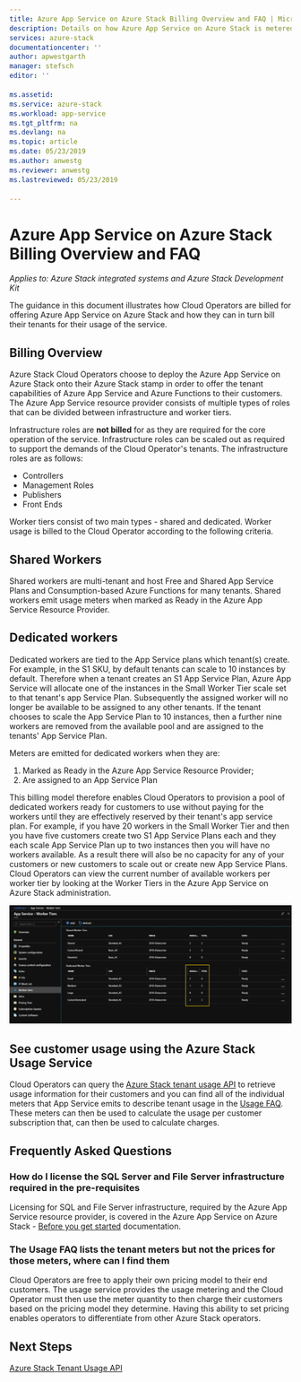 ```yaml
---
title: Azure App Service on Azure Stack Billing Overview and FAQ | Microsoft Docs
description: Details on how Azure App Service on Azure Stack is metered and charged for.
services: azure-stack
documentationcenter: ''
author: apwestgarth
manager: stefsch
editor: ''

ms.assetid:
ms.service: azure-stack
ms.workload: app-service
ms.tgt_pltfrm: na
ms.devlang: na
ms.topic: article
ms.date: 05/23/2019
ms.author: anwestg
ms.reviewer: anwestg
ms.lastreviewed: 05/23/2019

---
```


# Azure App Service on Azure Stack Billing Overview and FAQ

*Applies to: Azure Stack integrated systems and Azure Stack Development Kit*

The guidance in this document illustrates how Cloud Operators are billed for offering Azure App Service on Azure Stack and how they can in turn bill their tenants for their usage of the service.

## Billing Overview

Azure Stack Cloud Operators choose to deploy the Azure App Service on Azure Stack onto their Azure Stack stamp in order to offer the tenant capabilities of Azure App Service and Azure Functions to their customers.  The Azure App Service resource provider consists of multiple types of roles that can be divided between infrastructure and worker tiers.

Infrastructure roles are **not billed** for as they are required for the core operation of the service.  Infrastructure roles can be scaled out as required to support the demands of the Cloud Operator's tenants.  The infrastructure roles are as follows:

- Controllers
- Management Roles
- Publishers
- Front Ends

Worker tiers consist of two main types - shared and dedicated.  Worker usage is billed to the Cloud Operator according to the following criteria.

## Shared Workers

Shared workers are multi-tenant and host Free and Shared App Service Plans and Consumption-based Azure Functions for many tenants.  Shared workers emit usage meters when marked as Ready in the Azure App Service Resource Provider.

## Dedicated workers

Dedicated workers are tied to the App Service plans which tenant(s) create.  For example, in the S1 SKU, by default tenants can scale to 10 instances by default.  Therefore when a tenant creates an S1 App Service Plan, Azure App Service will allocate one of the instances in the Small Worker Tier scale set to that tenant's app Service Plan.  Subsequently the assigned worker will no longer be available to be assigned to any other tenants.  If the tenant chooses to scale the App Service Plan to 10 instances, then a further nine workers are removed from the available pool and are assigned to the tenants' App Service Plan.

Meters are emitted for dedicated workers when they are:

1. Marked as Ready in the Azure App Service Resource Provider;
1. Are assigned to an App Service Plan

This billing model therefore enables Cloud Operators to provision a pool of dedicated workers ready for customers to use without paying for the workers until they are effectively reserved by their tenant's app service plan.  For example, if you have 20 workers in the Small Worker Tier and then you have five customers create two S1 App Service Plans each and they each scale App Service Plan up to two instances then you will have no workers available. As a result there will also be no capacity for any of your customers or new customers to scale out or create new App Service Plans.  Cloud Operators can view the current number of available workers per worker tier by looking at the Worker Tiers in the Azure App Service on Azure Stack administration.

![App Service Worker Tiers][1]

## See customer usage using the Azure Stack Usage Service

Cloud Operators can query the [Azure Stack tenant usage API](azure-stack-tenant-resource-usage-api.md) to retrieve usage information for their customers and you can find all of the individual meters that App Service emits to describe tenant usage in the [Usage FAQ](azure-stack-usage-related-faq.md).  These meters can then be used to calculate the usage per customer subscription that, can then be used to calculate charges.

## Frequently Asked Questions

### How do I license the SQL Server and File Server infrastructure required in the pre-requisites

Licensing for SQL and File Server infrastructure, required by the Azure App Service resource provider, is covered in the Azure App Service on Azure Stack - [Before you get started](azure-stack-app-service-before-you-get-started.md#licensing-concerns-for-required-file-server-and-sql-server) documentation.

### The Usage FAQ lists the tenant meters but not the prices for those meters, where can I find them

Cloud Operators are free to apply their own pricing model to their end customers.  The usage service provides the usage metering and the Cloud Operator must then use the meter quantity to then charge their customers based on the pricing model they determine.  Having this ability to set pricing enables operators to differentiate from other Azure Stack operators.

## Next Steps

[Azure Stack Tenant Usage API](azure-stack-tenant-resource-usage-api.md)

<!--Image references-->
[1]: ./media/app-service-billing-faq/app-service-worker-tiers.png